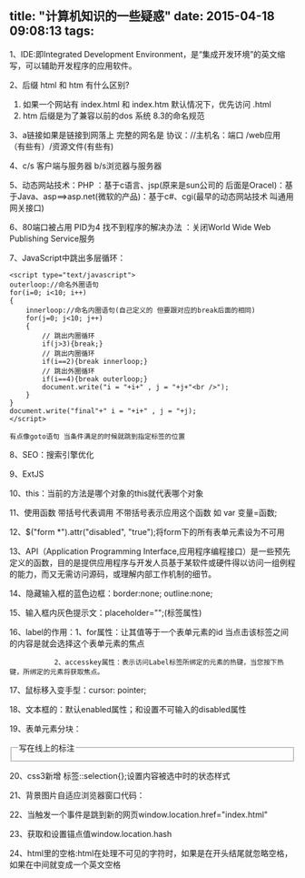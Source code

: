 title: "计算机知识的一些疑惑"
date: 2015-04-18 09:08:13
tags:
---
1、IDE:即Integrated Development Environment，是“集成开发环境”的英文缩写，可以辅助开发程序的应用软件。

2、后缀 html 和 htm 有什么区别?
1. 如果一个网站有 index.html  和 index.htm  默认情况下，优先访问 .html
2. htm 后缀是为了兼容以前的dos 系统 8.3的命名规范

3、a链接如果是链接到网落上  完整的网名是  协议：//主机名：端口 /web应用（有些有）/资源文件(有些有)

4、c/s 客户端与服务器   b/s浏览器与服务器

5、动态网站技术：PHP ：基于c语言、jsp(原来是sun公司的 后面是Oracel)：基于Java、asp==>asp.net(微软的产品)：基于c#、cgi(最早的动态网站技术 叫通用网关接口)

6、80端口被占用  PID为4 找不到程序的解决办法  ：关闭World Wide Web Publishing Service服务

7、JavaScript中跳出多层循环：
```
<script type="text/javascript">
outerloop://命名外圈语句
for(i=0; i<10; i++)
{
    innerloop://命名内圈语句(自己定义的 但要跟对应的break后面的相同)
    for(j=0; j<10; j++)
    {
        // 跳出内圈循环
        if(j>3){break;}
        // 跳出内圈循环
        if(i==2){break innerloop;}
        // 跳出外圈循环
        if(i==4){break outerloop;}
        document.write("i = "+i+" , j = "+j+"<br />");
    }
}
document.write("final"+" i = "+i+" , j = "+j);
</script>

有点像goto语句 当条件满足的时候就跳到指定标签的位置
```
8、SEO：搜索引擎优化

9、ExtJS 

10、this：当前的方法是哪个对象的this就代表哪个对象

11、使用函数 带括号代表调用  不带括号表示应用这个函数 如 var 变量=函数; 

12、$("form *").attr("disabled", "true");将form下的所有表单元素设为不可用

13、API（Application Programming Interface,应用程序编程接口）是一些预先定义的函数，目的是提供应用程序与开发人员基于某软件或硬件得以访问一组例程的能力，而又无需访问源码，或理解内部工作机制的细节。

14、隐藏输入框的蓝色边框：border:none; outline:none;

15、输入框内灰色提示文：placeholder="";(标签属性)

16、label的作用：1、for属性：让其值等于一个表单元素的id 当点击该标签之间的内容是就会选择这个表单元素的焦点

               2、accesskey属性：表示访问Label标签所绑定的元素的热键，当您按下热键，所绑定的元素将获取焦点。

17、鼠标移入变手型：cursor: pointer;

18、文本框的：默认enabled属性；和设置不可输入的disabled属性 

19、表单元素分块：<fieldset><legend>写在线上的标注</legend></fieldset>

20、css3新增 标签::selection{};设置内容被选中时的状态样式

21、背景图片自适应浏览器窗口代码：<!-- <div id="web_bg" style="position:absolute; width:100%; height:100%; z-index:-1"> <img style="position:fixed;" src="http://a.lanyes.org/bg1.jpg" height="100%" width="100%" /> </div> -->

22、当触发一个事件是跳到新的网页window.location.href="index.html" 

23、获取和设置锚点值window.location.hash

24、html里的空格:html在处理不可见的字符时，如果是在开头结尾就忽略空格，如果在中间就变成一个英文空格
